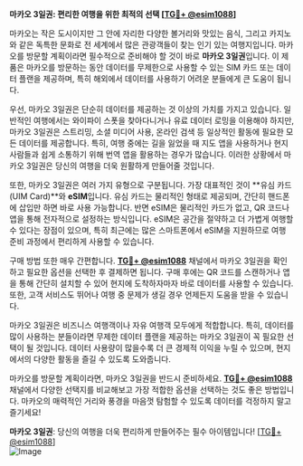 **마카오 3일권: 편리한 여행을 위한 최적의 선택 [[TG💪+ @esim1088](https://t.me/s/esim1088)]**

마카오는 작은 도시이지만 그 안에 자리한 다양한 볼거리와 맛있는 음식, 그리고 카지노와 같은 독특한 문화로 전 세계에서 많은 관광객들이 찾는 인기 있는 여행지입니다. 마카오를 방문할 계획이라면 필수적으로 준비해야 할 것이 바로 **마카오 3일권**입니다. 이 제품은 마카오를 방문하는 동안 데이터를 무제한으로 사용할 수 있는 SIM 카드 또는 데이터 플랜을 제공하며, 특히 해외에서 데이터를 사용하기 어려운 분들에게 큰 도움이 됩니다.

우선, 마카오 3일권은 단순히 데이터를 제공하는 것 이상의 가치를 가지고 있습니다. 일반적인 여행에서는 와이파이 스폿을 찾아다니거나 유료 데이터 로밍을 이용해야 하지만, 마카오 3일권은 스트리밍, 소셜 미디어 사용, 온라인 검색 등 일상적인 활동에 필요한 모든 데이터를 제공합니다. 특히, 여행 중에는 길을 잃었을 때 지도 앱을 사용하거나 현지 사람들과 쉽게 소통하기 위해 번역 앱을 활용하는 경우가 많습니다. 이러한 상황에서 마카오 3일권은 당신의 여행을 더욱 원활하게 만들어줄 것입니다.

또한, 마카오 3일권은 여러 가지 유형으로 구분됩니다. 가장 대표적인 것이 **유심 카드(UIM Card)**와 **eSIM**입니다. 유심 카드는 물리적인 형태로 제공되며, 간단히 핸드폰에 삽입만 하면 바로 사용 가능합니다. 반면 eSIM은 물리적인 카드가 없고, QR 코드나 앱을 통해 전자적으로 설정하는 방식입니다. eSIM은 공간을 절약하고 더 가볍게 여행할 수 있다는 장점이 있으며, 특히 최근에는 많은 스마트폰에서 eSIM을 지원하므로 여행 준비 과정에서 편리하게 사용할 수 있습니다.

구매 방법 또한 매우 간편합니다. **[TG💪+ @esim1088](https://t.me/s/esim1088)** 채널에서 마카오 3일권을 확인하고 필요한 옵션을 선택한 후 결제하면 됩니다. 구매 후에는 QR 코드를 스캔하거나 앱을 통해 간단히 설치할 수 있어 현지에 도착하자마자 바로 데이터를 사용할 수 있습니다. 또한, 고객 서비스도 뛰어나 여행 중 문제가 생길 경우 언제든지 도움을 받을 수 있습니다.

마카오 3일권은 비즈니스 여행객이나 자유 여행객 모두에게 적합합니다. 특히, 데이터를 많이 사용하는 분들이라면 무제한 데이터 플랜을 제공하는 마카오 3일권이 꼭 필요한 선택이 될 것입니다. 데이터 사용량이 많을수록 더 큰 경제적 이익을 누릴 수 있으며, 현지에서의 다양한 활동을 즐길 수 있도록 도와줍니다.

마카오를 방문할 계획이라면, 마카오 3일권을 반드시 준비하세요. **[TG💪+ @esim1088](https://t.me/s/esim1088)** 채널에서 다양한 선택지를 비교해보고 가장 적합한 옵션을 선택하는 것도 좋은 방법입니다. 마카오의 매력적인 거리와 풍경을 마음껏 탐험할 수 있도록 데이터를 걱정하지 말고 즐기세요!

**마카오 3일권**: 당신의 여행을 더욱 편리하게 만들어주는 필수 아이템입니다! [[TG💪+ @esim1088](https://t.me/s/esim1088)]  
![Image](https://i.postimg.cc/Y0z9fWf4/image.png)